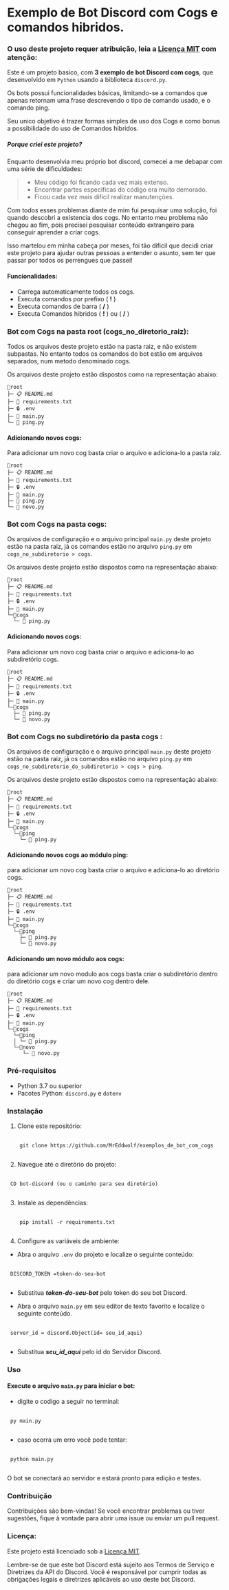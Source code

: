 # Exemplo de Bot Discord com Cogs e comandos hibridos.

### O uso deste projeto requer atribuição, leia a [Licença MIT](https://github.com/MrEddwolf/exemplos_de_bot_com_cogs/blob/main/lisense.md) com atenção:

Este é um projeto basico, com **3 exemplo de bot Discord com cogs**, que desenvolvido em `Python` usando a biblioteca `discord.py`.

Os bots possui funcionalidades básicas, limitando-se a comandos que apenas retornam uma frase descrevendo o tipo de comando usado, e o comando ping.

Seu unico objetivo é trazer formas simples de uso dos Cogs e como bonus a possibilidade do uso de Comandos hibridos.

##### Porque criei este projeto?

Enquanto desenvolvia meu próprio bot discord, comecei a me debapar com uma série de dificuldades:

>- Meu código foi ficando cada vez mais extenso.
>- Encontrar partes especificas do código era muito demorado.
>- Ficou cada vez mais difícil realizar manutenções.

Com todos esses problemas diante de mim fui pesquisar uma solução, foi quando descobri a existencia dos cogs. No entanto meu problema não chegou ao fim, pois precisei pesquisar conteúdo extrangeiro para conseguir aprender a criar cogs.

Isso martelou em minha cabeça por meses, foi tão dificil que decidi criar este projeto para ajudar outras pessoas a entender o asunto, sem ter que passar por todos os perrengues que passei!

#### Funcionalidades:

- Carrega automaticamente todos os cogs.
- Executa comandos por prefixo ( **!** )
- Executa comandos de barra ( **/** )
- Executa Comandos hibridos ( **!** ) ou ( **/** )

### Bot com Cogs na pasta root (cogs_no_diretorio_raiz):

Todos os arquivos deste projeto estão na pasta raiz, e não existem subpastas. No entanto todos os comandos do bot estão em arquivos separados, num metodo denominado cogs.

Os arquivos deste projeto estão dispostos como na representação abaixo:

    📁root  
    ├─ 📋 README.md  
    ├─ 📄 requirements.txt  
    ├─ 🔒 .env  
    ├─ 🐍 main.py  
    └─ 🐍 ping.py  

#### Adicionando novos cogs:

 Para adicionar um novo cog basta criar o arquivo e adiciona-lo a pasta raiz.

    📁root  
    ├─ 📋 README.md  
    ├─ 📄 requirements.txt  
    ├─ 🔒 .env  
    ├─ 🐍 main.py  
    ├─ 🐍 ping.py 
    └─ 🐍 novo.py 

### Bot com Cogs na pasta cogs:

Os arquivos de configuração e o arquivo principal `main.py` deste projeto estão na pasta raiz, já os comandos estão no arquivo `ping.py` em `cogs_no_subdiretorio > cogs`.

Os arquivos deste projeto estão dispostos como na representação abaixo:

    📁root  
    ├─ 📋 README.md  
    ├─ 📄 requirements.txt  
    ├─ 🔒 .env  
    ├─ 🐍 main.py  
    └─📁cogs 
      └─ 🐍 ping.py

#### Adicionando novos cogs:

Para adicionar um novo cog basta criar o arquivo e adiciona-lo ao subdiretório cogs.

    📁root  
    ├─ 📋 README.md  
    ├─ 📄 requirements.txt  
    ├─ 🔒 .env  
    ├─ 🐍 main.py  
    └─📁cogs 
      ├─ 🐍 ping.py
      └─ 🐍 novo.py

### Bot com Cogs no subdiretório da pasta cogs :

Os arquivos de configuração e o arquivo principal `main.py` deste projeto estão na pasta raiz, já os comandos estão no arquivo `ping.py` em `cogs_no_subdiretorio_do_subdiretorio > cogs > ping`.

Os arquivos deste projeto estão dispostos como na representação abaixo:

    📁root  
    ├─ 📋 README.md  
    ├─ 📄 requirements.txt  
    ├─ 🔒 .env  
    ├─ 🐍 main.py  
    └─📁cogs
      └─📁ping
        └─ 🐍 ping.py

#### Adicionando novos cogs ao módulo ping:

 para adicionar um novo cog basta criar o arquivo e adiciona-lo ao diretório cogs.

    📁root  
    ├─ 📋 README.md  
    ├─ 📄 requirements.txt  
    ├─ 🔒 .env  
    ├─ 🐍 main.py  
    └─📁cogs
      └─📁ping
        ├─ 🐍 ping.py 
        └─ 🐍 novo.py

#### Adicionando um novo módulo aos cogs:

 para adicionar um novo modulo aos cogs basta criar o subdiretório dentro do diretório cogs e criar um novo cog dentro dele.

    📁root  
    ├─ 📋 README.md  
    ├─ 📄 requirements.txt  
    ├─ 🔒 .env  
    ├─ 🐍 main.py  
    └─📁cogs
      └─📁ping
      │ └─ 🐍 ping.py
      └─📁novo
         └─ 🐍 novo.py


### Pré-requisitos

- Python 3.7 ou superior
- Pacotes Python: `discord.py` e `dotenv`

### Instalação

1. Clone este repositório:

<pre>
  <code>
    <span>git clone https://github.com/MrEddwolf/exemplos_de_bot_com_cogs</span>
  </code>
</pre>

2. Navegue até o diretório do projeto:

<pre class="code">
  <code>
 <span>CD bot-discord (ou o caminho para seu diretório)</span>
  </code>
</pre>

3. Instale as dependências:

<pre>
  <code>
    <span>pip install -r requirements.txt</span>
  </code>
</pre>

4. Configure as variáveis de ambiente:

- Abra o arquivo `.env` do projeto e localize o seguinte conteúdo:

<pre>
  <code>
 <span>DISCORD_TOKEN =token-do-seu-bot</span>
  </code>
</pre>

- Substitua ***token-do-seu-bot*** pelo token do seu bot Discord.

- Abra o arquivo `main.py` em seu editor de texto favorito e localize o seguinte conteúdo.

<pre>
  <code>
 <span>server_id = discord.Object(id= seu_id_aqui)
  </code>
</pre>

- Substitua ***seu_id_aqui*** pelo id do Servidor Discord.

### Uso

#### Execute o arquivo `main.py` para iniciar o bot:

- digite o codigo a seguir no terminal:

<pre>
  <code>
 <span>py main.py</span>
  </code>
</pre>

- caso ocorra um erro  você pode tentar:

<pre>
  <code>
 <span>python main.py</span>
  </code>
</pre>

O bot se conectará ao servidor e estará pronto para edição e testes.

### Contribuição

Contribuições são bem-vindas! Se você encontrar problemas ou tiver sugestões, fique à vontade para abrir uma issue ou enviar um pull request.

### Licença: 

Este projeto está licenciado sob a [Licença MIT](https://github.com/MrEddwolf/exemplos_de_bot_com_cogs/blob/main/lisense.md).

Lembre-se de que este bot Discord está sujeito aos Termos de Serviço e Diretrizes da API do Discord. Você é responsável por cumprir todas as obrigações legais e diretrizes aplicáveis ao uso deste bot Discord.
